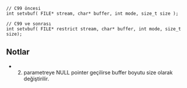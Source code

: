

```
// C99 öncesi
int setvbuf( FILE* stream, char* buffer, int mode, size_t size ); 

// C99 ve sonrası
int setvbuf( FILE* restrict stream, char* buffer, int mode, size_t size); 
```

## Notlar
+ 2. parametreye NULL pointer geçilirse buffer boyutu size olarak değiştirilir.
